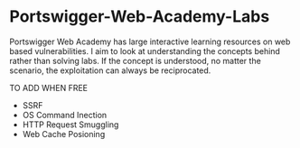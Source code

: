 # Portswigger-Web-Academy-Labs

Portswigger Web Academy has large interactive learning resources on web based vulnerabilities. I aim to look at understanding the concepts behind rather than solving labs. If the concept is understood, no matter the scenario, the exploitation can always be reciprocated. 


TO ADD WHEN FREE

  - SSRF
  - OS Command Inection
  - HTTP Request Smuggling
  - Web Cache Posioning

